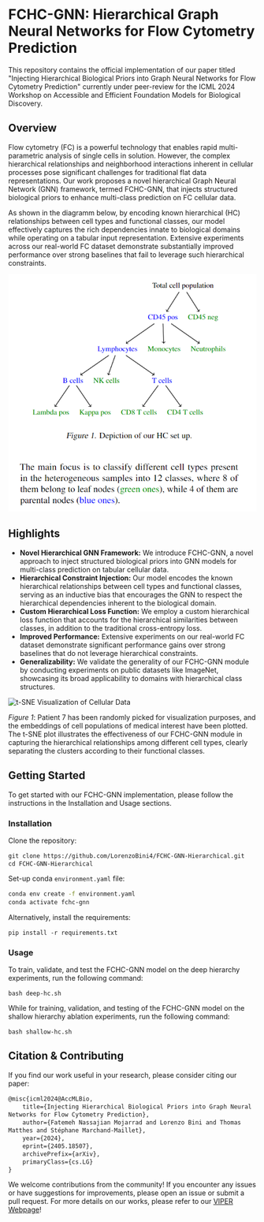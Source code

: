 # FCHC-GNN: Hierarchical Graph Neural Networks for Flow Cytometry Prediction
This repository contains the official implementation of our paper titled "Injecting Hierarchical Biological Priors into Graph Neural Networks for Flow Cytometry Prediction" currently under peer-review for the ICML 2024 Workshop on Accessible and Efficient Foundation Models for Biological Discovery.

## Overview
Flow cytometry (FC) is a powerful technology that enables rapid multi-parametric analysis of single cells in solution. However, the complex hierarchical relationships and neighborhood interactions inherent in cellular processes pose significant challenges for traditional flat data representations. Our work proposes a novel hierarchical Graph Neural Network (GNN) framework, termed FCHC-GNN, that injects structured biological priors to enhance multi-class prediction on FC cellular data.

As shown in the diagramm below, by encoding known hierarchical (HC) relationships between cell types and functional classes, our model effectively captures the rich dependencies innate to biological domains while operating on a tabular input representation. Extensive experiments across our real-world FC dataset demonstrate substantially improved performance over strong baselines that fail to leverage such hierarchical constraints.

![hierarchy_structure](figures/hier.png) 

## Highlights

- **Novel Hierarchical GNN Framework:** We introduce FCHC-GNN, a novel approach to inject structured biological priors into GNN models for multi-class prediction on tabular cellular data.
- **Hierarchical Constraint Injection:** Our model encodes the known hierarchical relationships between cell types and functional classes, serving as an inductive bias that encourages the GNN to respect the hierarchical dependencies inherent to the biological domain.
- **Custom Hierarchical Loss Function:** We employ a custom hierarchical loss function that accounts for the hierarchical similarities between classes, in addition to the traditional cross-entropy loss.
- **Improved Performance:** Extensive experiments on our real-world FC dataset demonstrate significant performance gains over strong baselines that do not leverage hierarchical constraints.
- **Generalizability:** We validate the generality of our FCHC-GNN module by conducting experiments on public datasets like ImageNet, showcasing its broad applicability to domains with hierarchical class structures.

![t-SNE Visualization of Cellular Data](figures/tSNE_7_white.png)

_Figure 1_: Patient 7 has been randomly picked for visualization purposes, and the embeddings of cell populations of medical interest have been plotted. The t-SNE plot illustrates the effectiveness of our FCHC-GNN module in capturing the hierarchical relationships among different cell types, clearly separating the clusters according to their functional classes. 

## Getting Started

To get started with our FCHC-GNN implementation, please follow the instructions in the Installation and Usage sections.

### Installation

Clone the repository:
```
git clone https://github.com/LorenzoBini4/FCHC-GNN-Hierarchical.git
cd FCHC-GNN-Hierarchical
```

Set-up conda `environment.yaml` file:
```bash
conda env create -f environment.yaml
conda activate fchc-gnn
```

Alternatively, install the requirements:
```
pip install -r requirements.txt
```

### Usage
To train, validate, and test the FCHC-GNN model on the deep hierarchy experiments, run the following command:
```
bash deep-hc.sh 
```

While for training, validation, and testing of the FCHC-GNN model on the shallow hierarchy ablation experiments, run the following command:
```
bash shallow-hc.sh 
```

## Citation & Contributing 
If you find our work useful in your research, please consider citing our paper:
```
@misc{icml2024@AccMLBio,
    title={Injecting Hierarchical Biological Priors into Graph Neural Networks for Flow Cytometry Prediction},
    author={Fatemeh Nassajian Mojarrad and Lorenzo Bini and Thomas Matthes and Stéphane Marchand-Maillet},
    year={2024},
    eprint={2405.18507},
    archivePrefix={arXiv},
    primaryClass={cs.LG}
}
```
We welcome contributions from the community! If you encounter any issues or have suggestions for improvements, please open an issue or submit a pull request. For more details on our works, please refer to our  [VIPER Webpage](https://viper-geneva.github.io/)!
